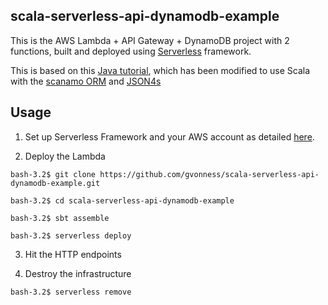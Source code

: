 ## scala-serverless-api-dynamodb-example

This is the AWS Lambda + API Gateway + DynamoDB  project with 2 functions, built and deployed using [Serverless](https://serverless.com) framework.

This is based on this [Java tutorial](https://lobster1234.github.io/categories/serverless/), which has been modified to use Scala with the [scanamo ORM](https://guardian.github.io/scanamo/) and [JSON4s](https://github.com/json4s/json4s)

## Usage

1. Set up Serverless Framework and your AWS account as detailed [here](https://serverless.com/framework/docs/providers/aws/guide/quick-start/).

2. Deploy the Lambda

```
bash-3.2$ git clone https://github.com/gvonness/scala-serverless-api-dynamodb-example.git

bash-3.2$ cd scala-serverless-api-dynamodb-example

bash-3.2$ sbt assemble

bash-3.2$ serverless deploy

```

3. Hit the HTTP endpoints

4. Destroy the infrastructure

```
bash-3.2$ serverless remove
```
